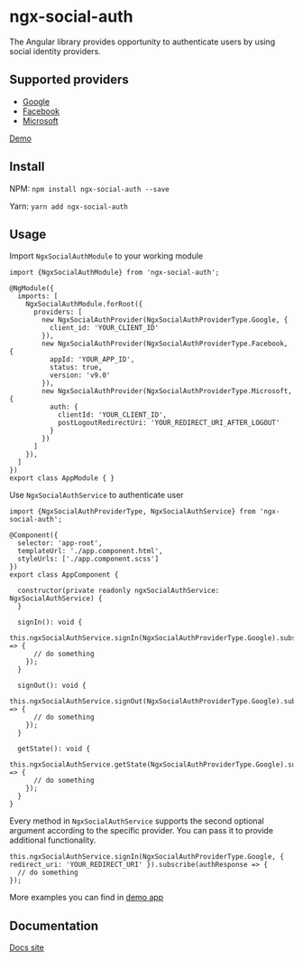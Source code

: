 # ngx-social-auth

The Angular library provides opportunity to authenticate users by using social identity providers.

## Supported providers

- [Google](https://developers.google.com/identity/sign-in/web/reference)
- [Facebook](https://developers.facebook.com/docs/javascript)
- [Microsoft](https://azuread.github.io/microsoft-authentication-library-for-js/ref/msal-browser/)

[Demo](https://dmytro-parfenov.github.io/ngx-social-auth-demo/)

## Install

NPM: `npm install ngx-social-auth --save`

Yarn: `yarn add ngx-social-auth`

## Usage

Import `NgxSocialAuthModule` to your working module

```
import {NgxSocialAuthModule} from 'ngx-social-auth';

@NgModule({
  imports: [
    NgxSocialAuthModule.forRoot({
      providers: [
        new NgxSocialAuthProvider(NgxSocialAuthProviderType.Google, {
          client_id: 'YOUR_CLIENT_ID'
        }),
        new NgxSocialAuthProvider(NgxSocialAuthProviderType.Facebook, {
          appId: 'YOUR_APP_ID', 
          status: true, 
          version: 'v9.0'
        }),
        new NgxSocialAuthProvider(NgxSocialAuthProviderType.Microsoft, {
          auth: {
            clientId: 'YOUR_CLIENT_ID', 
            postLogoutRedirectUri: 'YOUR_REDIRECT_URI_AFTER_LOGOUT'
          }
        })
      ]
    }),
  ]
})
export class AppModule { }
```

Use `NgxSocialAuthService` to authenticate user

```
import {NgxSocialAuthProviderType, NgxSocialAuthService} from 'ngx-social-auth';

@Component({
  selector: 'app-root',
  templateUrl: './app.component.html',
  styleUrls: ['./app.component.scss']
})
export class AppComponent {

  constructor(private readonly ngxSocialAuthService: NgxSocialAuthService) {
  }

  signIn(): void {
    this.ngxSocialAuthService.signIn(NgxSocialAuthProviderType.Google).subscribe(authResponse => {
      // do something
    });
  }

  signOut(): void {
    this.ngxSocialAuthService.signOut(NgxSocialAuthProviderType.Google).subscribe(() => {
      // do something
    });
  }

  getState(): void {
    this.ngxSocialAuthService.getState(NgxSocialAuthProviderType.Google).subscribe(authResponse => {
      // do something
    });
  }
}
```

Every method in `NgxSocialAuthService` supports the second optional argument according to the specific provider. 
You can pass it to provide additional functionality.

```
this.ngxSocialAuthService.signIn(NgxSocialAuthProviderType.Google, { redirect_uri: 'YOUR_REDIRECT_URI' }).subscribe(authResponse => {
  // do something
});
```

More examples you can find in [demo app](https://github.com/dmytro-parfenov/ngx-social-auth/tree/master/projects/ngx-social-auth-demo)

## Documentation

[Docs site](https://dmytro-parfenov.github.io/ngx-social-auth/)
